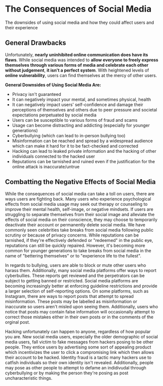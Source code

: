 # The Consequences of Social Media
The downsides of using social media and how they could affect users and their experience
## General Drawbacks
Unfortunately, **nearly uninhibited online communication does have its flaws**. While social media was intended to **allow everyone to freely express themselves through various forms of media and celebrate each other without judgement**, **it isn't a perfect system**. With heightened levels of **online vulnerability**, users can find themselves at the mercy of other users.

**General Downsides of Using Social Media Are:**
- Privacy isn't guaranteed
- It can negatively impact your mental, and sometimes physical, health
- It can negatively impact users' self-confidence and damage their perceptions of themselves and others due to peer pressure and societal expectations perpetuated by social media
- Users can be susceptible to various forms of fraud and scams
- Usage can become distracting and addicting (especially for younger generations)
- Cyberbullying (which can lead to in-person bullying too)
- Misinformation can be reached and spread by a widespread audience which can make it hard for it to be fact-checked and corrected
- Hacking can lead to leaked private information and the hacking of other individuals connected to the hacked user
- Reputations can be tarnished and ruined even if the justification for the online attack is inaccurate/untrue

## Combatting the Negative Effects of Social Media
While the consequences of social media can take a toll on users, there are ways users are fighting back. Many users who experience psychological effects from social media usage may seek out therapy or counseling to improve their mental health, self-image, or negative mindsets. If users are struggling to separate themselves from their social image and alleviate the effects of social media on their conscience, they may choose to temporarily deactivate their account or permanently delete social media. We have commonly seen celebrities take breaks from social media following public scrutiny or because of privacy concerns. While reputations can be tarnished, if they're effectively defended or "redeemed" in the public eye, reputations can still  be quickly repaired. However, it's becoming more common for younger generations to take breaks from social media in the name of "bettering themselves" or to "experience life to the fullest".

In regards to bullying, users are able to block or mute other users who harass them. Additionally, many social media platforms offer ways to report cyberbullies. These reports get reviewed and the perpetrators can be subject to getting banned or restricted. Social media platforms are becoming increasingly better at enforcing guideline restrictions and provide a larger selection of self-reporting options. On some platforms, such as Instagram, there are ways to report posts that attempt to spread misinformation. These posts may be labelled as misinformation or inaccurate so users aren't misled upon seeing them. Additionally, users who notice that posts may contain false information will occasionally attempt to correct those mistakes either in their own posts or in the comments of the orginal post.

Hacking unfortunately can happen to anyone, regardless of how popular you are. New social media users, especially the older demographic of social media users, fall victim to fake messages from hackers posing to be other people. They entice users by advertising some sort of appealing product which incentivizes the user to click a compromising link which then allows their account to be hacked. Identity fraud is a tactic many hackers use to catfish individuals so their own identity isn't revealed. Additionally, people may pose as other people to attempt to defame an indidivudal through cyberbullying or by making the person they're posing as post uncharacteristic things.
